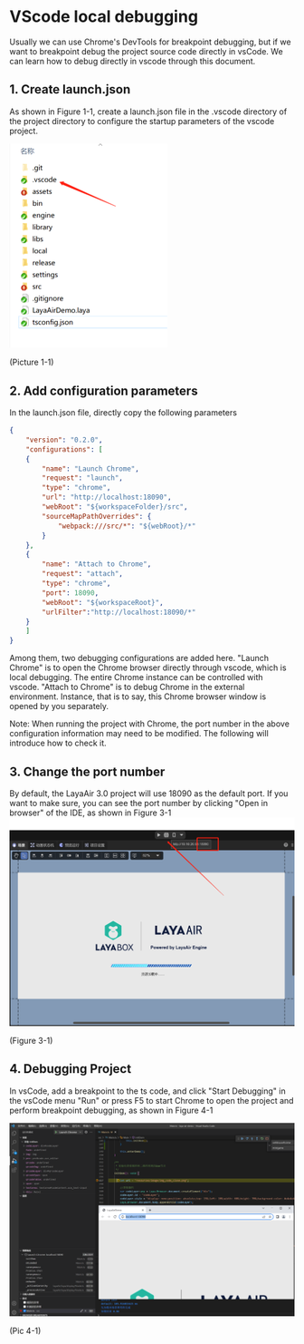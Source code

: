 # VScode local debugging



Usually we can use Chrome's DevTools for breakpoint debugging, but if we want to breakpoint debug the project source code directly in vsCode. We can learn how to debug directly in vscode through this document.



## 1. Create launch.json

As shown in Figure 1-1, create a launch.json file in the .vscode directory of the project directory to configure the startup parameters of the vscode project.

<img src="img/1-1.png" alt="image-20230214161721341" style="zoom:50%;" />

(Picture 1-1)



## 2. Add configuration parameters

In the launch.json file, directly copy the following parameters

```json
{
	"version": "0.2.0",
	"configurations": [
	{
    	"name": "Launch Chrome",
    	"request": "launch",
    	"type": "chrome",
    	"url": "http://localhost:18090",
    	"webRoot": "${workspaceFolder}/src",
    	"sourceMapPathOverrides": {
        	"webpack:///src/*": "${webRoot}/*"
    	}
	},
	{
    	"name": "Attach to Chrome",
    	"request": "attach",
    	"type": "chrome",
    	"port": 18090,
    	"webRoot": "${workspaceRoot}",
    	"urlFilter":"http://localhost:18090/*"
	}
	]
}
```

Among them, two debugging configurations are added here. "Launch Chrome" is to open the Chrome browser directly through vscode, which is local debugging. The entire Chrome instance can be controlled with vscode. "Attach to Chrome" is to debug Chrome in the external environment. Instance, that is to say, this Chrome browser window is opened by you separately.

Note: When running the project with Chrome, the port number in the above configuration information may need to be modified. The following will introduce how to check it.



## 3. Change the port number

By default, the LayaAir 3.0 project will use 18090 as the default port. If you want to make sure, you can see the port number by clicking "Open in browser" of the IDE, as shown in Figure 3-1
<img src="img/3-1.png" alt="image-20230214162506543" style="zoom: 50%;" />

(Figure 3-1)



## 4. Debugging Project

In vsCode, add a breakpoint to the ts code, and click "Start Debugging" in the vsCode menu "Run" or press F5 to start Chrome to open the project and perform breakpoint debugging, as shown in Figure 4-1

<img src="img/4-1.png" alt="image-20230214163126820" style="zoom:50%;" />

(Pic 4-1)

